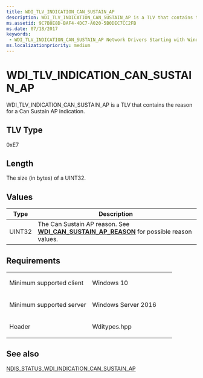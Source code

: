 ```yaml
---
title: WDI_TLV_INDICATION_CAN_SUSTAIN_AP
description: WDI_TLV_INDICATION_CAN_SUSTAIN_AP is a TLV that contains the reason for a Can Sustain AP indication.
ms.assetid: 9C7B8E8D-BAF4-4DC7-A020-5B0DEC7CC2FB
ms.date: 07/18/2017
keywords:
 - WDI_TLV_INDICATION_CAN_SUSTAIN_AP Network Drivers Starting with Windows Vista
ms.localizationpriority: medium
---
```


# WDI\_TLV\_INDICATION\_CAN\_SUSTAIN\_AP


WDI\_TLV\_INDICATION\_CAN\_SUSTAIN\_AP is a TLV that contains the reason for a Can Sustain AP indication.

## TLV Type


0xE7

## Length


The size (in bytes) of a UINT32.

## Values


| Type   | Description                                                                                                                        |
|--------|------------------------------------------------------------------------------------------------------------------------------------|
| UINT32 | The Can Sustain AP reason. See [**WDI\_CAN\_SUSTAIN\_AP\_REASON**](https://docs.microsoft.com/windows-hardware/drivers/ddi/wditypes/ne-wditypes-_wdi_can_sustain_ap_reason) for possible reason values. |

 

Requirements
------------

<table>
<colgroup>
<col width="50%" />
<col width="50%" />
</colgroup>
<tbody>
<tr class="odd">
<td><p>Minimum supported client</p></td>
<td><p>Windows 10</p></td>
</tr>
<tr class="even">
<td><p>Minimum supported server</p></td>
<td><p>Windows Server 2016</p></td>
</tr>
<tr class="odd">
<td><p>Header</p></td>
<td>Wditypes.hpp</td>
</tr>
</tbody>
</table>

## See also


[NDIS\_STATUS\_WDI\_INDICATION\_CAN\_SUSTAIN\_AP](https://docs.microsoft.com/windows-hardware/drivers/network/ndis-status-wdi-indication-can-sustain-ap)

 

 




